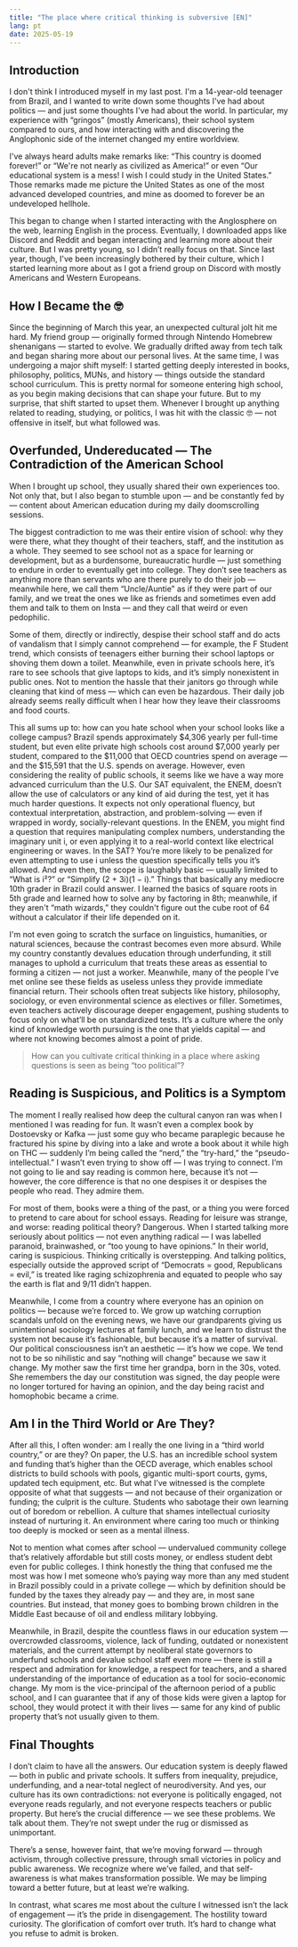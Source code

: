 ```yaml
---
title: "The place where critical thinking is subversive [EN]"
lang: pt
date: 2025-05-19
---
```


## Introduction

I don't think I introduced myself in my last post. I'm a 14-year-old teenager from Brazil, and I wanted to write down some thoughts I've had about politics — and just some thoughts I've had about the world. In particular, my experience with “gringos” (mostly Americans), their school system compared to ours, and how interacting with and discovering the Anglophonic side of the internet changed my entire worldview.

I've always heard adults make remarks like: “This country is doomed forever!” or “We're not nearly as civilized as America!” or even “Our educational system is a mess! I wish I could study in the United States.” Those remarks made me picture the United States as one of the most advanced developed countries, and mine as doomed to forever be an undeveloped hellhole.

This began to change when I started interacting with the Anglosphere on the web, learning English in the process. Eventually, I downloaded apps like Discord and Reddit and began interacting and learning more about their culture. But I was pretty young, so I didn’t really focus on that. Since last year, though, I've been increasingly bothered by their culture, which I started learning more about as I got a friend group on Discord with mostly Americans and Western Europeans.

## How I Became the 🤓

Since the beginning of March this year, an unexpected cultural jolt hit me hard. My friend group — originally formed through Nintendo Homebrew shenanigans — started to evolve. We gradually drifted away from tech talk and began sharing more about our personal lives. At the same time, I was undergoing a major shift myself: I started getting deeply interested in books, philosophy, politics, MUNs, and history — things outside the standard school curriculum. This is pretty normal for someone entering high school, as you begin making decisions that can shape your future. But to my surprise, that shift started to upset them. Whenever I brought up anything related to reading, studying, or politics, I was hit with the classic 🤓 — not offensive in itself, but what followed was.

## Overfunded, Undereducated — The Contradiction of the American School

When I brought up school, they usually shared their own experiences too. Not only that, but I also began to stumble upon — and be constantly fed by — content about American education during my daily doomscrolling sessions.

The biggest contradiction to me was their entire vision of school: why they were there, what they thought of their teachers, staff, and the institution as a whole. They seemed to see school not as a space for learning or development, but as a burdensome, bureaucratic hurdle — just something to endure in order to eventually get into college. They don’t see teachers as anything more than servants who are there purely to do their job — meanwhile here, we call them “Uncle/Auntie” as if they were part of our family, and we treat the ones we like as friends and sometimes even add them and talk to them on Insta — and they call that weird or even pedophilic.

Some of them, directly or indirectly, despise their school staff and do acts of vandalism that I simply cannot comprehend — for example, the F Student trend, which consists of teenagers either burning their school laptops or shoving them down a toilet. Meanwhile, even in private schools here, it’s rare to see schools that give laptops to kids, and it’s simply nonexistent in public ones. Not to mention the hassle that their janitors go through while cleaning that kind of mess — which can even be hazardous. Their daily job already seems really difficult when I hear how they leave their classrooms and food courts.

This all sums up to: how can you hate school when your school looks like a college campus? Brazil spends approximately $4,306 yearly per full-time student, but even elite private high schools cost around $7,000 yearly per student, compared to the $11,000 that OECD countries spend on average — and the $15,591 that the U.S. spends on average. However, even considering the reality of public schools, it seems like we have a way more advanced curriculum than the U.S. Our SAT equivalent, the ENEM, doesn’t allow the use of calculators or any kind of aid during the test, yet it has much harder questions. It expects not only operational fluency, but contextual interpretation, abstraction, and problem-solving — even if wrapped in wordy, socially-relevant questions. In the ENEM, you might find a question that requires manipulating complex numbers, understanding the imaginary unit i, or even applying it to a real-world context like electrical engineering or waves. In the SAT? You’re more likely to be penalized for even attempting to use i unless the question specifically tells you it’s allowed. And even then, the scope is laughably basic — usually limited to “What is i²?” or “Simplify (2 + 3i)(1 − i).” Things that basically any mediocre 10th grader in Brazil could answer. I learned the basics of square roots in 5th grade and learned how to solve any by factoring in 8th; meanwhile, if they aren't “math wizards,” they couldn't figure out the cube root of 64 without a calculator if their life depended on it.

I'm not even going to scratch the surface on linguistics, humanities, or natural sciences, because the contrast becomes even more absurd. While my country constantly devalues education through underfunding, it still manages to uphold a curriculum that treats these areas as essential to forming a citizen — not just a worker. Meanwhile, many of the people I’ve met online see these fields as useless unless they provide immediate financial return. Their schools often treat subjects like history, philosophy, sociology, or even environmental science as electives or filler. Sometimes, even teachers actively discourage deeper engagement, pushing students to focus only on what’ll be on standardized tests. It’s a culture where the only kind of knowledge worth pursuing is the one that yields capital — and where not knowing becomes almost a point of pride.

> How can you cultivate critical thinking in a place where asking questions is seen as being “too political”?

## Reading is Suspicious, and Politics is a Symptom

The moment I really realised how deep the cultural canyon ran was when I mentioned I was reading for fun. It wasn’t even a complex book by Dostoevsky or Kafka — just some guy who became paraplegic because he fractured his spine by diving into a lake and wrote a book about it while high on THC — suddenly I’m being called the “nerd,” the “try-hard,” the “pseudo-intellectual.” I wasn’t even trying to show off — I was trying to connect. I’m not going to lie and say reading is common here, because it’s not — however, the core difference is that no one despises it or despises the people who read. They admire them.

For most of them, books were a thing of the past, or a thing you were forced to pretend to care about for school essays. Reading for leisure was strange, and worse: reading political theory? Dangerous. When I started talking more seriously about politics — not even anything radical — I was labelled paranoid, brainwashed, or “too young to have opinions.” In their world, caring is suspicious. Thinking critically is overstepping. And talking politics, especially outside the approved script of “Democrats = good, Republicans = evil,” is treated like raging schizophrenia and equated to people who say the earth is flat and 9/11 didn’t happen.

Meanwhile, I come from a country where everyone has an opinion on politics — because we’re forced to. We grow up watching corruption scandals unfold on the evening news, we have our grandparents giving us unintentional sociology lectures at family lunch, and we learn to distrust the system not because it’s fashionable, but because it’s a matter of survival. Our political consciousness isn’t an aesthetic — it’s how we cope. We tend not to be so nihilistic and say “nothing will change” because we saw it change. My mother saw the first time her grandpa, born in the 30s, voted. She remembers the day our constitution was signed, the day people were no longer tortured for having an opinion, and the day being racist and homophobic became a crime.

## Am I in the Third World or Are They?

After all this, I often wonder: am I really the one living in a “third world country,” or are they? On paper, the U.S. has an incredible school system and funding that’s higher than the OECD average, which enables school districts to build schools with pools, gigantic multi-sport courts, gyms, updated tech equipment, etc. But what I’ve witnessed is the complete opposite of what that suggests — and not because of their organization or funding; the culprit is the culture. Students who sabotage their own learning out of boredom or rebellion. A culture that shames intellectual curiosity instead of nurturing it. An environment where caring too much or thinking too deeply is mocked or seen as a mental illness.

Not to mention what comes after school — undervalued community college that’s relatively affordable but still costs money, or endless student debt even for public colleges. I think honestly the thing that confused me the most was how I met someone who’s paying way more than any med student in Brazil possibly could in a private college — which by definition should be funded by the taxes they already pay — and they are, in most sane countries. But instead, that money goes to bombing brown children in the Middle East because of oil and endless military lobbying.

Meanwhile, in Brazil, despite the countless flaws in our education system — overcrowded classrooms, violence, lack of funding, outdated or nonexistent materials, and the current attempt by neoliberal state governors to underfund schools and devalue school staff even more — there is still a respect and admiration for knowledge, a respect for teachers, and a shared understanding of the importance of education as a tool for socio-economic change. My mom is the vice-principal of the afternoon period of a public school, and I can guarantee that if any of those kids were given a laptop for school, they would protect it with their lives — same for any kind of public property that’s not usually given to them.

## Final Thoughts

I don’t claim to have all the answers. Our education system is deeply flawed — both in public and private schools. It suffers from inequality, prejudice, underfunding, and a near-total neglect of neurodiversity. And yes, our culture has its own contradictions: not everyone is politically engaged, not everyone reads regularly, and not everyone respects teachers or public property. But here’s the crucial difference — we see these problems. We talk about them. They’re not swept under the rug or dismissed as unimportant.

There’s a sense, however faint, that we’re moving forward — through activism, through collective pressure, through small victories in policy and public awareness. We recognize where we’ve failed, and that self-awareness is what makes transformation possible. We may be limping toward a better future, but at least we’re walking.

In contrast, what scares me most about the culture I witnessed isn’t the lack of engagement — it’s the pride in disengagement. The hostility toward curiosity. The glorification of comfort over truth. It’s hard to change what you refuse to admit is broken.